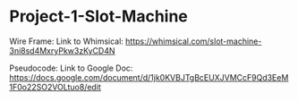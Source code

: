 # Project-1-Slot-Machine

Wire Frame: 
Link to Whimsical: https://whimsical.com/slot-machine-3ni8sd4MxryPkw3zKyCD4N 

Pseudocode:
Link to Google Doc: 
https://docs.google.com/document/d/1jk0KVBJTgBcEUXJVMCcF9Qd3EeM1F0o22SO2VOLtuo8/edit


